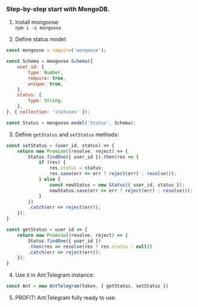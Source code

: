 ### Step-by-step start with MongoDB.

1. Install mongoose:  
`npm i -s mongoose`

2. Define status model:
```js
const mongoose = require('mongoose');

const Schema = mongoose.Schema({
    user_id: {
        type: Number,
        require: true,
        unique: true,
    },
    status: {
        type: String,
    },
}, { collection: 'statuses' });

const Status = mongoose.model('Status', Schema);
```

3. Define `getStatus` and `setStatus` methods:
```js
const setStatus = (user_id, status) => {
    return new Promise((resolve, reject) => {
        Status.findOne({ user_id }).then(res => {
            if (res) {
                res.status = status;
                res.save(err => err ? reject(err) : resolve());
            } else {
                const newStatus = new Status({ user_id, status });
                newStatus.save(err => err ? reject(err) : resolve());
            }
        })
        .catch(err => reject(err));
    });
}

const getStatus = user_id => {
    return new Promise((resolve, reject) => {
        Status.findOne({ user_id })
        .then(res => resolve(res ? res.status : null))
        .catch(err => reject(err));
    });
}
```

4. Use it in Ant:Telegram instance:
```js
const Ant = new AntTelegram(token, { getStatus, setStatus })
``` 

5. PROFIT! Ant:Telegram fully ready to use.